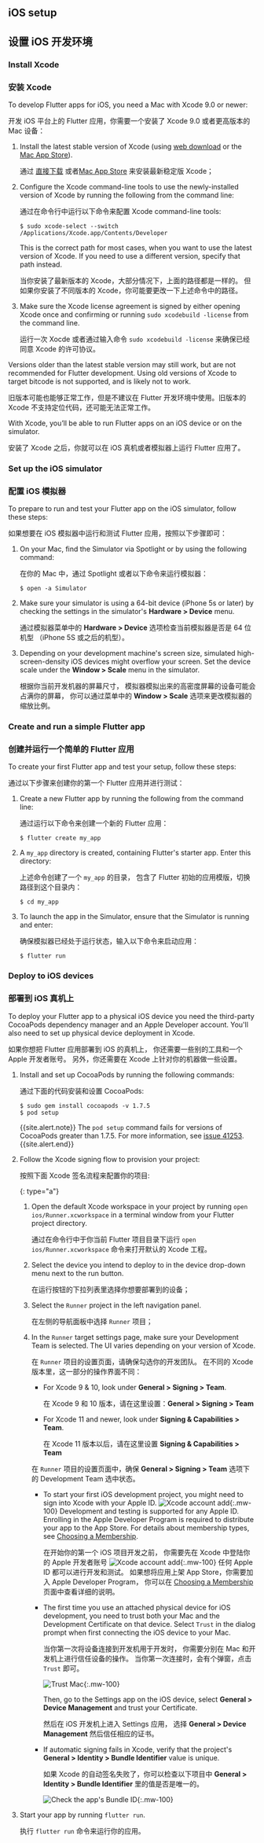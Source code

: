 ## iOS setup

## 设置 iOS 开发环境

### Install Xcode

### 安装 Xcode

To develop Flutter apps for iOS, you need a Mac with Xcode 9.0 or newer:

开发 iOS 平台上的 Flutter 应用，你需要一个安装了 Xcode 9.0 或者更高版本的 Mac 设备：

 1. Install the latest stable version of Xcode
    (using [web download][] or the [Mac App Store][]).

    通过 [直接下载](https://developer.apple.com/xcode/)
    或者[Mac App Store](https://itunes.apple.com/us/app/xcode/id497799835)
    来安装最新稳定版 Xcode；

 2. Configure the Xcode command-line tools to use the newly-installed
    version of Xcode by
    running the following from the command line:

    通过在命令行中运行以下命令来配置 Xcode command-line tools:

    ```terminal
    $ sudo xcode-select --switch /Applications/Xcode.app/Contents/Developer
    ```

    This is the correct path for most cases,
    when you want to use the latest version of Xcode.
    If you need to use a different version,
    specify that path instead.

    当你安装了最新版本的 Xcode，大部分情况下，上面的路径都是一样的。
    但如果你安装了不同版本的 Xcode，你可能要更改一下上述命令中的路径。

 3. Make sure the Xcode license agreement is signed by either opening
    Xcode once and confirming or running
    `sudo xcodebuild -license` from the command line.
 
    运行一次 Xocde 或者通过输入命令 `sudo xcodebuild -license`
    来确保已经同意 Xcode 的许可协议。

Versions older than the latest stable version may still work,
but are not recommended for Flutter development.
Using old versions of Xcode to target bitcode is not
supported, and is likely not to work.

旧版本可能也能够正常工作，但是不建议在 Flutter 开发环境中使用。旧版本的 Xcode 不支持定位代码，还可能无法正常工作。

With Xcode, you’ll be able to run Flutter apps on
an iOS device or on the simulator.

安装了 Xcode 之后，你就可以在 iOS 真机或者模拟器上运行 Flutter 应用了。

### Set up the iOS simulator

### 配置 iOS 模拟器

To prepare to run and test your Flutter app on the iOS simulator,
follow these steps:

如果想要在 iOS 模拟器中运行和测试 Flutter 应用，按照以下步骤即可：

 1. On your Mac, find the Simulator via Spotlight or by using the
    following command:

    在你的 Mac 中，通过 Spotlight 或者以下命令来运行模拟器：

    ```terminal
    $ open -a Simulator
    ```

 2. Make sure your simulator is using a 64-bit device 
   (iPhone 5s or later) by checking the settings in 
   the simulator's **Hardware > Device** menu.

    通过模拟器菜单中的 **Hardware > Device** 选项检查当前模拟器是否是 64 位机型
    （iPhone 5S 或之后的机型）。

 3. Depending on your development machine's screen size,
    simulated high-screen-density iOS devices
    might overflow your screen. Set the device scale under the
    **Window > Scale** menu in the simulator.

    根据你当前开发机器的屏幕尺寸，
    模拟器模拟出来的高密度屏幕的设备可能会占满你的屏幕，
    你可以通过菜单中的 **Window > Scale** 选项来更改模拟器的缩放比例。

### Create and run a simple Flutter app

### 创建并运行一个简单的 Flutter 应用


To create your first Flutter app and test your setup, follow these steps:

通过以下步骤来创建你的第一个 Flutter 应用并进行测试：

 1. Create a new Flutter app by running the following from the command line:

    通过运行以下命令来创建一个新的 Flutter 应用：
 
    ```terminal
    $ flutter create my_app
    ```

 2. A `my_app` directory is created, containing Flutter's starter app.
    Enter this directory:

    上述命令创建了一个 `my_app` 的目录，
    包含了 Flutter 初始的应用模版，切换路径到这个目录内：
 
    ```terminal
    $ cd my_app
    ```
 
 3. To launch the app in the Simulator,
    ensure that the Simulator is running and enter:

    确保模拟器已经处于运行状态，输入以下命令来启动应用：

    ```terminal
    $ flutter run
    ```

### Deploy to iOS devices

### 部署到 iOS 真机上

To deploy your Flutter app to a physical iOS device you need the third-party
CocoaPods dependency manager and an Apple Developer account. You'll also need
to set up physical device deployment in Xcode.

如果你想把 Flutter 应用部署到 iOS 的真机上，
你还需要一些别的工具和一个 Apple 开发者账号。
另外，你还需要在 Xcode 上针对你的机器做一些设置。

 1. Install and set up CocoaPods by running the following commands:
    
    通过下面的代码安装和设置 CocoaPods:
 

    ```terminal
    $ sudo gem install cocoapods -v 1.7.5
    $ pod setup
    ```
    {{site.alert.note}}
      The `pod setup` command fails for versions of CocoaPods greater
      than 1.7.5.   For more information, see [issue 41253][].
    {{site.alert.end}}

 1. Follow the Xcode signing flow to provision your project:

    按照下面 Xcode 签名流程来配置你的项目:

     {: type="a"}
     1. Open the default Xcode workspace in your project by running `open
        ios/Runner.xcworkspace` in a terminal window from your Flutter project
        directory.

        通过在命令行中于你当前 Flutter 项目目录下运行
        `open ios/Runner.xcworkspace` 命令来打开默认的 Xcode 工程。

     1. Select the device you intend to deploy to in the device drop-down
        menu next to the run button.
        
        在运行按钮的下拉列表里选择你想要部署到的设备；

     1. Select the `Runner` project in the left navigation panel.

        在左侧的导航面板中选择 `Runner` 项目；

     1. In the `Runner` target settings page,
        make sure your Development Team is selected.
        The UI varies depending on your version of Xcode.
        
        在 `Runner` 项目的设置页面，请确保勾选你的开发团队。
        在不同的 Xcode 版本里，这一部分的操作界面不同：       
        
        * For Xcode 9 & 10, look under **General > Signing > Team**.
          
          在 Xcode 9 和 10 版本，请在这里设置：**General > Signing > Team**
          
        * For Xcode 11 and newer, look under **Signing & Capabilities > Team**.
          
          在 Xcode 11 版本以后，请在这里设置 **Signing & Capabilities > Team**

        在 `Runner` 项目的设置页面中，确保 **General > Signing > Team** 选项下的 
        Development Team 选中状态。

        * To start your first iOS development project,
          you might need to sign into
          Xcode with your Apple ID. ![Xcode account add][]{:.mw-100}
          Development and testing is supported for any Apple ID.
          Enrolling in the Apple Developer Program is required to
          distribute your app to the App Store.
          For details about membership types,
          see [Choosing a Membership][].

          在开始你的第一个 iOS 项目开发之前，
          你需要先在 Xcode 中登陆你的 Apple 开发者账号
          ![Xcode account add][]{:.mw-100}
          任何 Apple ID 都可以进行开发和测试。
          如果想将应用上架 App Store，你需要加入 Apple Developer Program，
          你可以在 [Choosing a Membership][] 页面中查看详细的说明。
         

        * The first time you use an attached physical device for iOS
          development, you need to trust both your Mac and the
          Development Certificate on that device.
          Select `Trust` in the dialog prompt when
          first connecting the iOS device to your Mac.
          
          当你第一次将设备连接到开发机用于开发时，
          你需要分别在 Mac 和开发机上进行信任设备的操作。
          当你第一次连接时，会有个弹窗，点击 `Trust` 即可。
          
          ![Trust Mac][]{:.mw-100}

          Then, go to the Settings app on the iOS device, select **General >
          Device Management** and trust your Certificate.
          
          然后在 iOS 开发机上进入 Settings 应用，
          选择 **General > Device Management** 然后信任相应的证书。


        * If automatic signing fails in Xcode, verify that the project's
          **General > Identity > Bundle Identifier** value is unique.
          
          如果 Xcode 的自动签名失败了，你可以检查以下项目中
          **General > Identity > Bundle Identifier** 里的值是否是唯一的。
          
          ![Check the app's Bundle ID][]{:.mw-100}

 5. Start your app by running `flutter run`.

    执行 `flutter run` 命令来运行你的应用。

[Check the app's Bundle ID]: /images/setup/xcode-unique-bundle-id.png
[Choosing a Membership]: https://developer.apple.com/support/compare-memberships
[issue 41253]: {{site.github}}/flutter/flutter/issues/41253
[Mac App Store]: https://itunes.apple.com/us/app/xcode/id497799835
[Trust Mac]: /images/setup/trust-computer.png
[web download]: https://developer.apple.com/xcode/
[Xcode account add]: /images/setup/xcode-account.png
